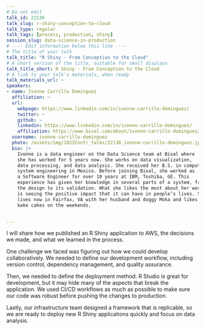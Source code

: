 ```yaml
---
# Do not edit
talk_id: 22136
talk_slug: r-shiny-conception-to-cloud
talk_type: regular
talk_tags: [process, production, shiny]
session_slug: data-science-in-production
# ---- Edit information below this line ----
# The title of your talk
talk_title: "R Shiny - From Conception to the Cloud"
# A short version of the title, suitable for small displays
talk_title_short: R Shiny - From Conception to the Cloud
# A link to your talk's materials, when ready
talk_materials_url: ~
speakers:
- name: Ivonne Carrillo Dominguez
  affiliation: ~
  url:
    webpage: https://www.linkedin.com/in/ivonne-carrillo-dominguez/
    twitter: ~
    github: ~
    linkedin: https://www.linkedin.com/in/ivonne-carrillo-dominguez/
    affiliation: https://www.bixal.com/about/ivonne-carrillo-dominguez/
  username: ivonne-carrillo-dominguez
  photo: /assets/img/2022Conf/_talks/22136_ivonne-carrillo-dominguez.jpeg
  bio: |+
    Ivonne is a data engineer on the Data Science team at Bixal where
    she has worked for 5 years now. She works on data visualization,
    data processing, and data analysis. She received her B.S. in computer
    system engineering in Mexico. Before joining Bixal, she worked as
    a Software Engineer for over 10 years at IBM, Toshiba, GE. This
    experience has given her knowledge in several parts of a system, from
    the design to its validation. What she likes the most about her work
    is seeing the positive impact that it can have in people’s lives. She
    lives now in Fairfax, VA with her husband and doggy Moka and likes to
    bake cakes on the weekends.


---
```


<!-- ABSTRACT ----
Please write abstract below. You may use simple markdown (links, code style, bold, italics)
-->

I will share how we published an R Shiny application to AWS, the decisions we
made, and what we learned in the process.

One challenge we faced was figuring out how we could develop collaboratively. We
needed to define our development workflow, including version control, dependency
management, and quality assurance.

Then, we needed to define the deployment method. R Studio is great for
development, but it may hide many of the aspects that break the application. We
used CI/CD workflows as much as possible to make sure our code was robust before
pushing the changes to production.

Lastly, our infrastructure team designed a framework that is replicable, so we
are ready to deploy new R Shiny applications quickly and focus on data analysis.
